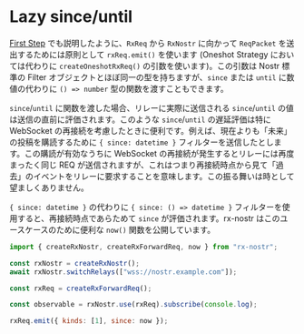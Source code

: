 # Lazy since/until

[First Step](./first-step.md) でも説明したように、`RxReq` から `RxNostr` に向かって `ReqPacket` を送出するためには原則として `rxReq.emit()` を使います (Oneshot Strategy においては代わりに `createOneshotRxReq()` の引数を使います)。この引数は Nostr 標準の Filter オブジェクトとほぼ同一の型を持ちますが、`since` または `until` に数値の代わりに `() => number` 型の関数を渡すこともできます。

`since`/`until` に関数を渡した場合、リレーに実際に送信される `since`/`until` の値は送信の直前に評価されます。このような `since`/`until` の遅延評価は特に WebSocket の再接続を考慮したときに便利です。例えば、現在よりも「未来」の投稿を購読するために `{ since: datetime }` フィルターを送信したとします。この購読が有効なうちに WebSocket の再接続が発生するとリレーには再度まったく同じ REQ が送信されますが、これはつまり再接続時点から見て「過去」のイベントをリレーに要求することを意味します。この振る舞いは時として望ましくありません。

`{ since: datetime }` の代わりに `{ since: () => datetime }` フィルターを使用すると、再接続時点であらためて `since` が評価されます。rx-nostr はこのユースケースのために便利な `now()` 関数を公開しています。

```js
import { createRxNostr, createRxForwardReq, now } from "rx-nostr";

const rxNostr = createRxNostr();
await rxNostr.switchRelays(["wss://nostr.example.com"]);

const rxReq = createRxForwardReq();

const observable = rxNostr.use(rxReq).subscribe(console.log);

rxReq.emit({ kinds: [1], since: now });
```
